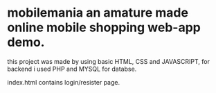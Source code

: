 # mobilemania an amature made online mobile shopping web-app demo.

this project was made by using basic HTML, CSS and JAVASCRIPT,
for backend i used PHP and MYSQL for databse.

index.html contains login/resister page.
